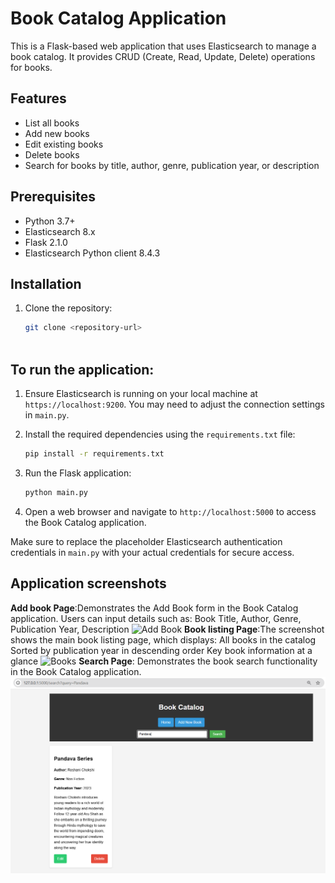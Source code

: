 # Book Catalog Application

This is a Flask-based web application that uses Elasticsearch to manage a book catalog. It provides CRUD (Create, Read, Update, Delete) operations for books.

## Features

- List all books
- Add new books
- Edit existing books
- Delete books
- Search for books by title, author, genre, publication year, or description

## Prerequisites

- Python 3.7+
- Elasticsearch 8.x
- Flask 2.1.0
- Elasticsearch Python client 8.4.3

## Installation

1. Clone the repository:
   ```bash
   git clone <repository-url>
    
## To run the application:

1. Ensure Elasticsearch is running on your local machine at `https://localhost:9200`. You may need to adjust the connection settings in `main.py`.

2. Install the required dependencies using the `requirements.txt` file:
   ```bash
   pip install -r requirements.txt
   ```

3. Run the Flask application:
   ```bash
   python main.py
   ```

4. Open a web browser and navigate to `http://localhost:5000` to access the Book Catalog application.

Make sure to replace the placeholder Elasticsearch authentication credentials in `main.py` with your actual credentials for secure access.

## Application screenshots

**Add book Page**:Demonstrates the Add Book form in the Book Catalog application. Users can input details such as:
Book Title, Author, Genre, Publication Year, Description
![Add Book](/screenshots/screenshot_addbook.PNG)
**Book listing Page**:The screenshot shows the main book listing page, which displays:
All books in the catalog
Sorted by publication year in descending order
Key book information at a glance
![Books](screenshot_booksadded.PNG)
**Search Page**: Demonstrates the book search functionality in the Book Catalog application.
![Search Results](/screenshots/search_screenshot.PNG)
